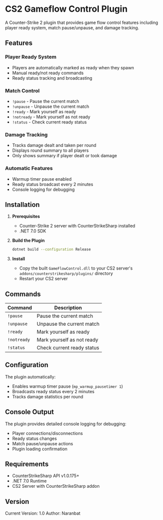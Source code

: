 # CS2 Gameflow Control Plugin

A Counter-Strike 2 plugin that provides game flow control features including player ready system, match pause/unpause, and damage tracking.

## Features

### Player Ready System
- Players are automatically marked as ready when they spawn
- Manual ready/not ready commands
- Ready status tracking and broadcasting

### Match Control
- `!pause` - Pause the current match
- `!unpause` - Unpause the current match
- `!ready` - Mark yourself as ready
- `!notready` - Mark yourself as not ready
- `!status` - Check current ready status

### Damage Tracking
- Tracks damage dealt and taken per round
- Displays round summary to all players
- Only shows summary if player dealt or took damage

### Automatic Features
- Warmup timer pause enabled
- Ready status broadcast every 2 minutes
- Console logging for debugging

## Installation

1. **Prerequisites**
   - Counter-Strike 2 server with CounterStrikeSharp installed
   - .NET 7.0 SDK

2. **Build the Plugin**
   ```bash
   dotnet build --configuration Release
   ```

3. **Install**
   - Copy the built `GameFlowControl.dll` to your CS2 server's `addons/counterstrikesharp/plugins/` directory
   - Restart your CS2 server

## Commands

| Command | Description |
|---------|-------------|
| `!pause` | Pause the current match |
| `!unpause` | Unpause the current match |
| `!ready` | Mark yourself as ready |
| `!notready` | Mark yourself as not ready |
| `!status` | Check current ready status |

## Configuration

The plugin automatically:
- Enables warmup timer pause (`mp_warmup_pausetimer 1`)
- Broadcasts ready status every 2 minutes
- Tracks damage statistics per round

## Console Output

The plugin provides detailed console logging for debugging:
- Player connections/disconnections
- Ready status changes
- Match pause/unpause actions
- Plugin loading confirmation

## Requirements

- CounterStrikeSharp API v1.0.175+
- .NET 7.0 Runtime
- CS2 Server with CounterStrikeSharp addon

## Version

Current Version: 1.0
Author: Naranbat 